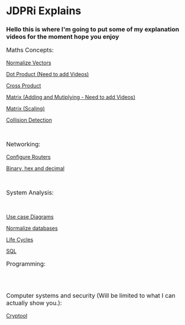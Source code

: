 # JDPRi Explains
### Hello this is where I'm going to put some of my explanation videos for the moment hope you enjoy

<p style="font-size:16px"> Maths Concepts:</p>

[Normalize Vectors](VideoPages\NormalizeVectors.html)

[Dot Product (Need to add Videos)](VideoPages\DotProduct.html)

[Cross Product](VideoPages\CrossProduct.html)

[Matrix (Adding and Mutiplying - Need to add Videos)](VideoPages\Matrix.html)

[Matrix (Scaling)](VideoPages\MatrixScale.html)

[Collision Detection](VideoPages\CollisionDetection.html)

<br>

<p style="font-size:16px"> Networking:</p>

[Configure Routers](VideoPages\ConfigRouter.html)

[Binary, hex and decimal](VideoPages\BinaryHexAndDec.html)

<br>
<p style="font-size:16px"> System Analysis:</p>
<br>

[Use case Diagrams](VideoPages\UseCase.html)

[Normalize databases](VideoPages\NormalForm.html)

[Life Cycles](VideoPages\LifeCycles.html)

[SQL](VideoPages\SQL.html)

<p style="font-size:16px"> Programming:</p>
<br><br>

<p style="font-size:16px"> Computer systems and security (Will be limited to what I can actually show you.):</p>

[Cryptool](VideoPages\Cryptool.html)

<br><br>
